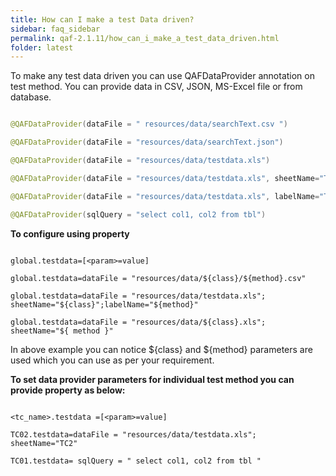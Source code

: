 ```yaml
---
title: How can I make a test Data driven?
sidebar: faq_sidebar
permalink: qaf-2.1.11/how_can_i_make_a_test_data_driven.html
folder: latest
---
```



To make any test data driven you can use QAFDataProvider annotation on test method. You can provide data in CSV, JSON, MS-Excel file or from database.


```java

@QAFDataProvider(dataFile = " resources/data/searchText.csv ")

@QAFDataProvider(dataFile = "resources/data/searchText.json")

@QAFDataProvider(dataFile = "resources/data/testdata.xls")

@QAFDataProvider(dataFile = "resources/data/testdata.xls", sheetName="TC2")

@QAFDataProvider(dataFile = "resources/data/testdata.xls", labelName="TC2")

@QAFDataProvider(sqlQuery = "select col1, col2 from tbl")
```
 

**To configure using property**

```properties

global.testdata=[<param>=value]

global.testdata=dataFile = "resources/data/${class}/${method}.csv"

global.testdata=dataFile = "resources/data/testdata.xls"; sheetName="${class}";labelName="${method}"

global.testdata=dataFile = "resources/data/${class}.xls"; sheetName="${ method }"

```
 

In above example you can notice ${class} and ${method} parameters are used which you can use as per your requirement.

**To set data provider parameters for individual test method you can provide property as below:**

```properties

<tc_name>.testdata =[<param>=value]

TC02.testdata=dataFile = "resources/data/testdata.xls"; sheetName="TC2"

TC01.testdata= sqlQuery = " select col1, col2 from tbl "

```
